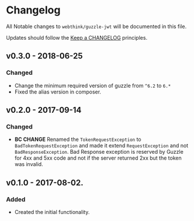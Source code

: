 # Changelog

All Notable changes to `webthink/guzzle-jwt` will be documented in this file.

Updates should follow the [Keep a CHANGELOG](http://keepachangelog.com/) principles.

## v0.3.0 - 2018-06-25

### Changed
- Change the minimum required version of guzzle from `^6.2` to `6.*`
- Fixed the alias version in composer.

## v0.2.0 - 2017-09-14

### Changed
- **BC CHANGE** Renamed the `TokenRequestException` to `BadTokenRequestException` and made it extend `RequestException`
and not `BadResponseException`. Bad Response exception is reserved by Guzzle for 4xx and 5xx code and not if the server
returned 2xx but the token was invalid. 

## v0.1.0 - 2017-08-02.

### Added
- Created the initial functionality.
